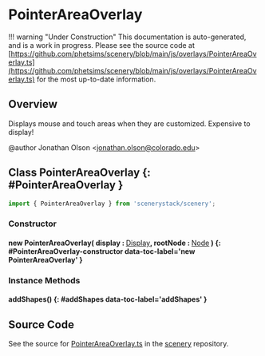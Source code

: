 # PointerAreaOverlay

!!! warning "Under Construction"
    This documentation is auto-generated, and is a work in progress. Please see the source code at
    [https://github.com/phetsims/scenery/blob/main/js/overlays/PointerAreaOverlay.ts](https://github.com/phetsims/scenery/blob/main/js/overlays/PointerAreaOverlay.ts) for the most up-to-date information.

## Overview

Displays mouse and touch areas when they are customized. Expensive to display!

@author Jonathan Olson &lt;jonathan.olson@colorado.edu&gt;

## Class PointerAreaOverlay {: #PointerAreaOverlay }


```js
import { PointerAreaOverlay } from 'scenerystack/scenery';
```
### Constructor

#### new PointerAreaOverlay( display : <span style="font-weight: 400;">[Display](../scenery/Display.md)</span>, rootNode : <span style="font-weight: 400;">[Node](../scenery/Node.md)</span> ) {: #PointerAreaOverlay-constructor data-toc-label='new PointerAreaOverlay' }

### Instance Methods

#### addShapes() {: #addShapes data-toc-label='addShapes' }



## Source Code

See the source for [PointerAreaOverlay.ts](https://github.com/phetsims/scenery/blob/main/js/overlays/PointerAreaOverlay.ts) in the [scenery](https://github.com/phetsims/scenery) repository.
